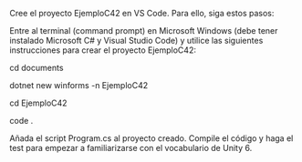 Cree el proyecto EjemploC42 en VS Code. Para ello, siga estos pasos:

Entre al terminal (command prompt) en Microsoft Windows (debe tener instalado Microsoft C# y Visual Studio Code) y
utilice las siguientes instrucciones para crear el proyecto EjemploC42:

cd documents

dotnet new winforms -n EjemploC42

cd EjemploC42

code .

Añada el script Program.cs al proyecto creado. Compile el código y haga el test para empezar a familiarizarse con el
vocabulario de Unity 6.
